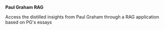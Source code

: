 **Paul Graham RAG**

Access the distilled insights from Paul Graham through a RAG application based on PG's essays